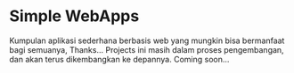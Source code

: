 # Simple WebApps
Kumpulan aplikasi sederhana berbasis web yang mungkin bisa bermanfaat bagi semuanya, Thanks...
Projects ini masih dalam proses pengembangan, dan akan terus dikembangkan ke depannya. Coming soon...

